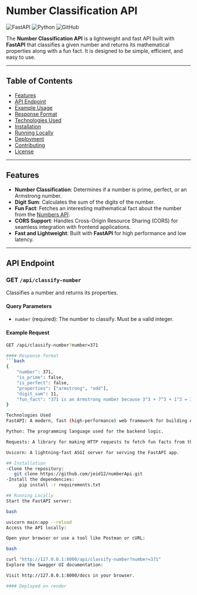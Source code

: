 # Number Classification API

![FastAPI](https://img.shields.io/badge/FastAPI-005571?style=for-the-badge&logo=fastapi)
![Python](https://img.shields.io/badge/Python-3776AB?style=for-the-badge&logo=python&logoColor=white)
![GitHub](https://img.shields.io/badge/GitHub-100000?style=for-the-badge&logo=github&logoColor=white)

The **Number Classification API** is a lightweight and fast API built with **FastAPI** that classifies a given number and returns its mathematical properties along with a fun fact. It is designed to be simple, efficient, and easy to use.

---

## Table of Contents
- [Features](#features)
- [API Endpoint](#api-endpoint)
- [Example Usage](#example-usage)
- [Response Format](#response-format)
- [Technologies Used](#technologies-used)
- [Installation](#installation)
- [Running Locally](#running-locally)
- [Deployment](#deployment)
- [Contributing](#contributing)
- [License](#license)

---

## Features
- **Number Classification**: Determines if a number is prime, perfect, or an Armstrong number.
- **Digit Sum**: Calculates the sum of the digits of the number.
- **Fun Fact**: Fetches an interesting mathematical fact about the number from the [Numbers API](http://numbersapi.com/).
- **CORS Support**: Handles Cross-Origin Resource Sharing (CORS) for seamless integration with frontend applications.
- **Fast and Lightweight**: Built with **FastAPI** for high performance and low latency.

---

## API Endpoint
### **GET** `/api/classify-number`
Classifies a number and returns its properties.

#### Query Parameters
- `number` (required): The number to classify. Must be a valid integer.

#### Example Request
```bash
GET /api/classify-number?number=371

#### Response format
```bash
{
    "number": 371,
    "is_prime": false,
    "is_perfect": false,
    "properties": ["armstrong", "odd"],
    "digit_sum": 11,
    "fun_fact": "371 is an Armstrong number because 3^3 + 7^3 + 1^3 = 371"
}

Technologies Used
FastAPI: A modern, fast (high-performance) web framework for building APIs with Python.

Python: The programming language used for the backend logic.

Requests: A library for making HTTP requests to fetch fun facts from the Numbers API.

Uvicorn: A lightning-fast ASGI server for serving the FastAPI app.

## Installation
-Clone the repository:
   git clone https://github.com/jeid12/numberApi.git
-Install the dependencies:
     pip install -r requirements.txt

## Running Locally     
Start the FastAPI server:

bash

uvicorn main:app --reload
Access the API locally:

Open your browser or use a tool like Postman or cURL:

bash

curl "http://127.0.0.1:8000/api/classify-number?number=371"
Explore the Swagger UI documentation:

Visit http://127.0.0.1:8000/docs in your browser.

#### Deployed on render

